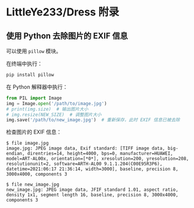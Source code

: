 # LittleYe233/Dress 附录

## 使用 Python 去除图片的 EXIF 信息

可以使用 `pillow` 模块。

在终端中执行：

```bash
pip install pillow
```

在 Python 解释器中执行：

```python
from PIL import Image
img = Image.open('/path/to/image.jpg')
# print(img.size)  # 输出图片大小
# img.resize(NEW_SIZE)  # 调整图片大小
img.save('/path/to/new_image.jpg')  # 重新保存，此时 EXIF 信息已被去除
```

检查图片的 EXIF 信息：

```text
$ file image.jpg
image.jpg: JPEG image data, Exif standard: [TIFF image data, big-endian, direntries=14, height=4000, bps=0, manufacturer=HUAWEI, model=ART-AL00x, orientation=[*0*], xresolution=200, yresolution=208, resolutionunit=2, software=ARTH-AL00 9.1.1.204(C00E95R3P6), datetime=2021:06:17 21:36:14, width=3000], baseline, precision 8, 3000x4000, components 3

$ file new_image.jpg
new_image.jpg: JPEG image data, JFIF standard 1.01, aspect ratio, density 1x1, segment length 16, baseline, precision 8, 3000x4000, components 3
```